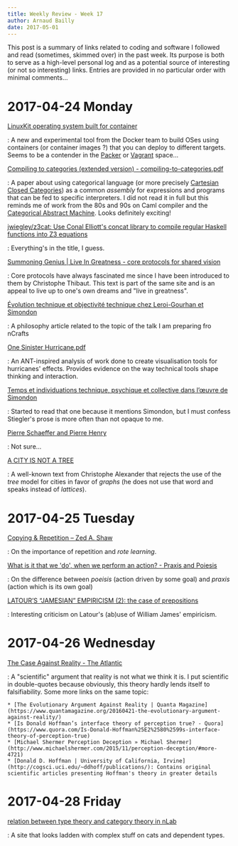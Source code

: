 ```yaml
---
title: Weekly Review - Week 17
author: Arnaud Bailly 
date: 2017-05-01
---
```


This post is a summary of links related to coding and software I followed and read (sometimes, skimmed over) in the past week. Its purpose is both to serve as a high-level personal log and as a potential source of interesting (or not so interesting) links. Entries are provided in no particular order with minimal comments…

# 2017-04-24 Monday

[LinuxKit operating system built for container](https://gianarb.it/blog/linuxkit-operating-system-build-for-containers)

: A new and experimental tool from the Docker team to build OSes using containers (or container images ?) that you can deploy to different targets. Seems to be a contender in the [Packer](https://www.packer.io/) or [Vagrant](https://www.vagrantup.com) space...

[Compiling to categories (extended version) - compiling-to-categories.pdf](http://conal.net/papers/compiling-to-categories/compiling-to-categories.pdf)

: A paper about using categorical language (or more precisely [Cartesian Closed Categories](https://en.wikipedia.org/wiki/Cartesian_closed_category)) as a common *assembly* for expressions and programs that can be fed to specific interpreters. I did not read it in full but this reminds me of work from the 80s and 90s on Caml compiler and the [Categorical Abstract Machine](https://en.wikipedia.org/wiki/Categorical_abstract_machine). Looks definitely exciting!

[jwiegley/z3cat: Use Conal Elliott's concat library to compile regular Haskell functions into Z3 equations](https://github.com/jwiegley/z3cat)

: Everything's in the title, I guess.

[Summoning Genius | Live In Greatness - core protocols for shared vision](https://liveingreatness.com/summoning-genius/)

: Core protocols have always fascinated me since I have been introduced to them by Christophe Thibaut. This text is part of the same site and is an appeal to live up to one's own dreams and "live in greatness".

[Évolution technique et objectivité technique chez Leroi-Gourhan et Simondon](https://appareil.revues.org/580#tocto1n4)

: A philosophy article related to the topic of the talk I am preparing fro nCrafts

[One Sinister Hurricane.pdf](https://geography.arizona.edu/sites/geography.arizona.edu/files/u122/One%2520Sinister%2520Hurricane.pdf)

: An ANT-inspired analysis of work done to create visualisation tools for hurricanes' effects. Provides evidence on the way technical tools shape thinking and interaction.

[Temps et individuations technique, psychique et collective dans l’œuvre de Simondon](http://intellectica.org/SiteArchives/archives/n26_27/26_09_Stiegler.pdf)

: Started to read that one because it mentions Simondon, but I must confess Stiegler's prose is more often than not opaque to me.

[Pierre Schaeffer and Pierre Henry](http://www.rem.ufpr.br/_REM/REMv4/vol4/arti-palombini.htm)

: Not sure... 

[A CITY IS NOT A TREE](http://en.bp.ntu.edu.tw/wp-content/uploads/2011/12/06-Alexander-A-city-is-not-a-tree.pdf)

: A well-known text from Christophe Alexander that rejects the use of the *tree* model for cities in favor of *graphs* (he does not use that word and speaks instead of *lattices*).

# 2017-04-25 Tuesday

[Copying & Repetition – Zed A. Shaw](https://zedshaw.com/2017/04/24/copying-repetition/)

: On the importance of repetition and *rote learning*.

[What is it that we 'do', when we perform an action? - Praxis and Poiesis](https://sites.google.com/site/praxisandtechne/Home/architecture/performativity/poiesis-and-praxis)

: On the difference between *poeisis* (action driven by some goal) and *praxis* (action which is its own goal)

[LATOUR’S “JAMESIAN” EMPIRICISM (2): the case of prepositions](https://terenceblake.wordpress.com/2013/10/29/latours-jamesian-empiricism-2-the-case-of-prepositions/)

: Interesting criticism on Latour's (ab)use of William James' empiricism.

# 2017-04-26 Wednesday

[The Case Against Reality - The Atlantic](https://www.theatlantic.com/science/archive/2016/04/the-illusion-of-reality/479559/?utm_source%3Dtwb)

: A "scientific" argument that reality is not what we think it is. I put scientific in double-quotes because obviously, this theory hardly lends itself to falsifiability. Some more links on the same topic:

    * [The Evolutionary Argument Against Reality | Quanta Magazine](https://www.quantamagazine.org/20160421-the-evolutionary-argument-against-reality/)
    * [Is Donald Hoffman’s interface theory of perception true? - Quora](https://www.quora.com/Is-Donald-Hoffman%25E2%2580%2599s-interface-theory-of-perception-true)
    * [Michael Shermer Perception Deception » Michael Shermer](http://www.michaelshermer.com/2015/11/perception-deception/#more-4721)
    * [Donald D. Hoffman | University of California, Irvine](http://cogsci.uci.edu/~ddhoff/publications/): Contains original scientific articles presenting Hoffman's theory in greater details

# 2017-04-28 Friday<a id="sec-5" name="sec-5"></a>

[relation between type theory and category theory in nLab](https://ncatlab.org/nlab/show/relation%2Bbetween%2Btype%2Btheory%2Band%2Bcategory%2Btheory)

: A site that looks ladden with complex stuff on cats and dependent types.
